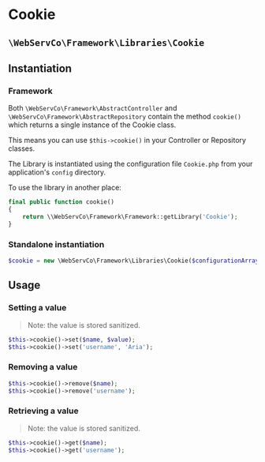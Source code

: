 # Cookie

## `\WebServCo\Framework\Libraries\Cookie`

## Instantiation

### Framework

Both `\WebServCo\Framework\AbstractController` and `\WebServCo\Framework\AbstractRepository` contain the method `cookie()` which returns a single instance of the Cookie class.

This means you can use `$this->cookie()` in your Controller or Repository classes.

The Library is instantiated using the configuration file `Cookie.php` from your application's `config` directory.

To use the library in another place:

```php
final public function cookie()
{
    return \\WebServCo\Framework\Framework::getLibrary('Cookie');
}
```

### Standalone instantiation

```php
$cookie = new \WebServCo\Framework\Libraries\Cookie($configurationArray);
```
## Usage

### Setting a value

> Note: the value is stored sanitized.

```php
$this->cookie()->set($name, $value);
$this->cookie()->set('username', 'Aria');
```
### Removing a value

```php
$this->cookie()->remove($name);
$this->cookie()->remove('username');
```

### Retrieving a value

> Note: the value is stored sanitized.

```php
$this->cookie()->get($name);
$this->cookie()->get('username');
```
